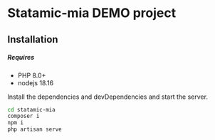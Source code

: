 # Statamic-mia DEMO project

## Installation

##### Requires
- PHP 8.0+
- nodejs 18.16

Install the dependencies and devDependencies and start the server.

```sh
cd statamic-mia
composer i
npm i
php artisan serve
```


